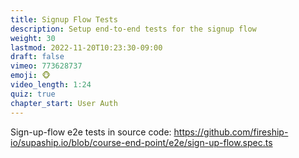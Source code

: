 ```yaml
---
title: Signup Flow Tests
description: Setup end-to-end tests for the signup flow
weight: 30
lastmod: 2022-11-20T10:23:30-09:00
draft: false
vimeo: 773628737
emoji: 🐵
video_length: 1:24
quiz: true
chapter_start: User Auth
---
```


Sign-up-flow e2e tests in source code: https://github.com/fireship-io/supaship.io/blob/course-end-point/e2e/sign-up-flow.spec.ts